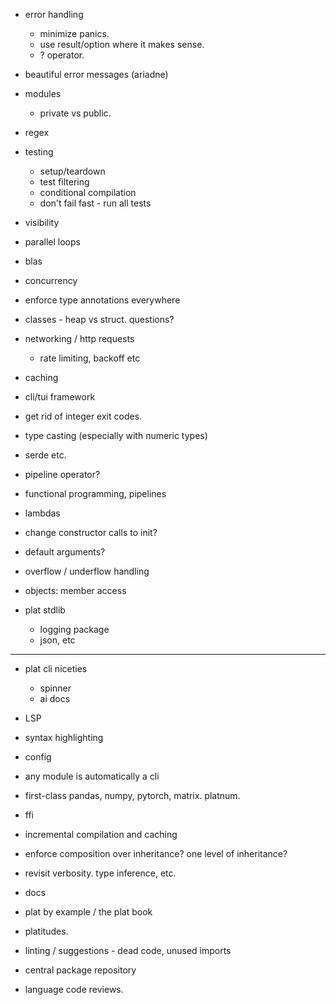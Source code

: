 
* error handling
  * minimize panics. 
  * use result/option where it makes sense. 
  * ? operator. 
* beautiful error messages (ariadne)
* modules
  * private vs public. 
* regex
* testing
  * setup/teardown 
  * test filtering 
  * conditional compilation
  * don't fail fast - run all tests
* visibility 
* parallel loops
* blas
* concurrency
* enforce type annotations everywhere
* classes - heap vs struct. questions? 
* networking / http requests
  * rate limiting, backoff etc
* caching
* cli/tui framework
* get rid of integer exit codes. 
* type casting (especially with numeric types)
* serde etc. 
* pipeline operator? 
* functional programming, pipelines
* lambdas 
* change constructor calls to init? 
* default arguments? 
* overflow / underflow handling 
* objects: member access

* plat stdlib
  * logging package
  * json, etc
--- 
* plat cli niceties
  * spinner
  * ai docs
* LSP
* syntax highlighting
* config 
* any module is automatically a cli
* first-class pandas, numpy, pytorch, matrix. platnum. 
* ffi
* incremental compilation and caching 
* enforce composition over inheritance? one level of inheritance? 
* revisit verbosity. type inference, etc. 
* docs
* plat by example / the plat book
* platitudes. 
* linting / suggestions - dead code, unused imports
* central package repository

* language code reviews. 
